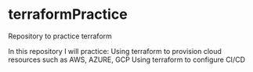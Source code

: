 # terraformPractice
Repository to practice terraform

In this repository I will practice:
Using terraform to provision cloud resources such as AWS, AZURE, GCP
Using terraform to configure CI/CD

